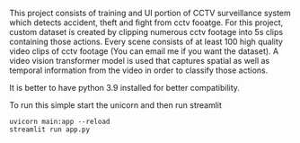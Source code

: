 This project consists of training and UI portion of CCTV surveillance system which detects accident, theft and fight from cctv fooatge. For this project, custom dataset is created by clipping numerous cctv footage into 5s clips containing those actions. Every scene consists of at least 100 high quality video clips of cctv footage (You can email me if you want the dataset). A video vision transformer model is used that captures spatial as well as temporal information from the video in order to classify those actions.

It is better to have python 3.9 installed for better compatibility.

To run this simple start the unicorn and then run streamlit
```
uvicorn main:app --reload
streamlit run app.py 
```
